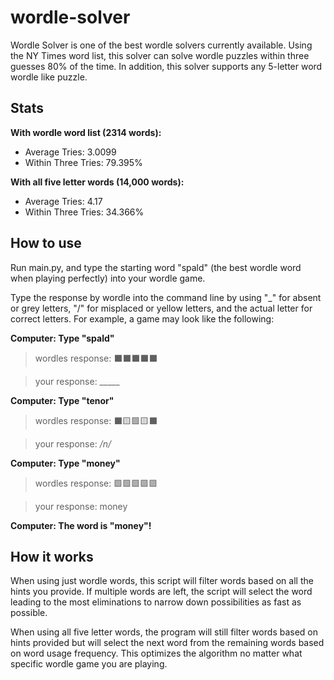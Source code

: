 # wordle-solver
Wordle Solver is one of the best wordle solvers currently available. Using the NY Times word list, this solver can solve wordle puzzles within three guesses 80% of the time. In addition, this solver supports any 5-letter word wordle like puzzle.

## Stats
**With wordle word list (2314 words):**
* Average Tries: 3.0099
* Within Three Tries: 79.395%

**With all five letter words (14,000 words):**
* Average Tries: 4.17
* Within Three Tries: 34.366%

## How to use
Run main.py, and type the starting word "spald" (the best wordle word when playing perfectly) into your wordle game.

Type the response by wordle into the command line by using "_" for absent or grey letters, "/" for misplaced or yellow letters, and the actual letter for correct letters. For example, a game may look like the following:

**Computer: Type "spald"**

> wordles response: ⬛⬛⬛⬛⬛

> your response: _____

**Computer: Type "tenor"**

> wordles response: ⬛🟨🟩🟨⬛

> your response: _/n/_

**Computer: Type "money"**

> wordles response: 🟩🟩🟩🟩🟩

> your response: money

**Computer: The word is "money"!**

## How it works
When using just wordle words, this script will filter words based on all the hints you provide. If multiple words are left, the script will select the word leading to the most eliminations to narrow down possibilities as fast as possible.

When using all five letter words, the program will still filter words based on hints provided but will select the next word from the remaining words based on word usage frequency. This optimizes the algorithm no matter what specific wordle game you are playing.  


